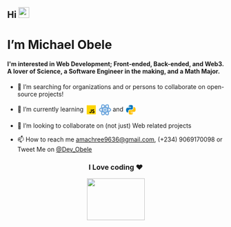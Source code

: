 ## Hi <img src="https://c.tenor.com/Wx9IEmZZXSoAAAAj/hi.gif" height="25" width="25" >

# I’m Michael Obele


#### I'm interested in Web Development; Front-ended, Back-ended, and Web3. <br> A lover of Science, a Software Engineer in the making, and a Math Major.

- 👀 I’m searching for organizations and or persons to collaborate on open-source projects!

- 🌱 I’m currently learning  <img src="https://github.com/Michael-Obele/Gif/blob/main/icons8-javascript.gif?raw=true" align="center" height="28" width="28"> <img src="https://github.com/Michael-Obele/Gif/blob/main/icons8-react.gif?raw=true" align="center" height="28" width="28"> and <img src="https://github.com/Michael-Obele/Gif/blob/main/icons8-python.gif?raw=true" align="center" height="28" width="28">

- 🔭 I’m looking to collaborate on (not just) Web related projects
- 📫 How to reach me amachree9636@gmail.com, (+234) 9069170098 or Tweet Me on [@Dev_Obele](https://twitter.com/Dev_Obele)

<h3 align="center">I Love coding ❤️</h3>
<p align="center">
   <img src="https://c.tenor.com/NOYF3f82b_gAAAAC/programmer.gif" align="center" height="97" width="134" >
</p>

<!---
Michael-Obele/Michael-Obele is a ✨ special ✨ repository because its `README.md` (this file) appears on your GitHub profile.
You can click the Preview link to take a look at your changes.
--->
